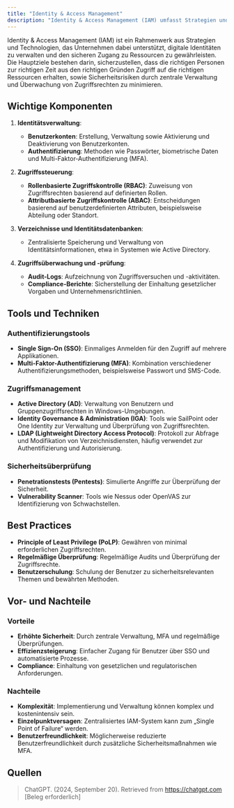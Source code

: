 ```yaml
---
title: "Identity & Access Management"
description: "Identity & Access Management (IAM) umfasst Strategien und Technologien zur Verwaltung digitaler Identitäten und Zugriffsrechte. Es zielt darauf ab, Sicherheit zu gewährleisten, indem Authentifizierung, Zugriffssteuerung und Überwachung eingesetzt werden, um Risiken zu minimieren."
---
```


Identity & Access Management (IAM) ist ein Rahmenwerk aus Strategien und Technologien, das Unternehmen dabei unterstützt, digitale Identitäten zu verwalten und den sicheren Zugang zu Ressourcen zu gewährleisten. Die Hauptziele bestehen darin, sicherzustellen, dass die richtigen Personen zur richtigen Zeit aus den richtigen Gründen Zugriff auf die richtigen Ressourcen erhalten, sowie Sicherheitsrisiken durch zentrale Verwaltung und Überwachung von Zugriffsrechten zu minimieren.

## Wichtige Komponenten

1. **Identitätsverwaltung**:  
   - **Benutzerkonten**: Erstellung, Verwaltung sowie Aktivierung und Deaktivierung von Benutzerkonten.  
   - **Authentifizierung**: Methoden wie Passwörter, biometrische Daten und Multi-Faktor-Authentifizierung (MFA).  

2. **Zugriffssteuerung**:  
   - **Rollenbasierte Zugriffskontrolle (RBAC)**: Zuweisung von Zugriffsrechten basierend auf definierten Rollen.  
   - **Attributbasierte Zugriffskontrolle (ABAC)**: Entscheidungen basierend auf benutzerdefinierten Attributen, beispielsweise Abteilung oder Standort.  

3. **Verzeichnisse und Identitätsdatenbanken**:  
   - Zentralisierte Speicherung und Verwaltung von Identitätsinformationen, etwa in Systemen wie Active Directory.  

4. **Zugriffsüberwachung und -prüfung**:  
   - **Audit-Logs**: Aufzeichnung von Zugriffsversuchen und -aktivitäten.  
   - **Compliance-Berichte**: Sicherstellung der Einhaltung gesetzlicher Vorgaben und Unternehmensrichtlinien.  

## Tools und Techniken

### Authentifizierungstools

- **Single Sign-On (SSO)**: Einmaliges Anmelden für den Zugriff auf mehrere Applikationen.  
- **Multi-Faktor-Authentifizierung (MFA)**: Kombination verschiedener Authentifizierungsmethoden, beispielsweise Passwort und SMS-Code.  

### Zugriffsmanagement

- **Active Directory (AD)**: Verwaltung von Benutzern und Gruppenzugriffsrechten in Windows-Umgebungen.  
- **Identity Governance & Administration (IGA)**: Tools wie SailPoint oder One Identity zur Verwaltung und Überprüfung von Zugriffsrechten.  
- **LDAP (Lightweight Directory Access Protocol)**: Protokoll zur Abfrage und Modifikation von Verzeichnisdiensten, häufig verwendet zur Authentifizierung und Autorisierung.  

### Sicherheitsüberprüfung

- **Penetrationstests (Pentests)**: Simulierte Angriffe zur Überprüfung der Sicherheit.  
- **Vulnerability Scanner**: Tools wie Nessus oder OpenVAS zur Identifizierung von Schwachstellen.  

## Best Practices

- **Principle of Least Privilege (PoLP)**: Gewähren von minimal erforderlichen Zugriffsrechten.  
- **Regelmäßige Überprüfung**: Regelmäßige Audits und Überprüfung der Zugriffsrechte.  
- **Benutzerschulung**: Schulung der Benutzer zu sicherheitsrelevanten Themen und bewährten Methoden.  

## Vor- und Nachteile

### Vorteile

- **Erhöhte Sicherheit**: Durch zentrale Verwaltung, MFA und regelmäßige Überprüfungen.  
- **Effizienzsteigerung**: Einfacher Zugang für Benutzer über SSO und automatisierte Prozesse.  
- **Compliance**: Einhaltung von gesetzlichen und regulatorischen Anforderungen.  

### Nachteile

- **Komplexität**: Implementierung und Verwaltung können komplex und kostenintensiv sein.  
- **Einzelpunktversagen**: Zentralisiertes IAM-System kann zum „Single Point of Failure“ werden.  
- **Benutzerfreundlichkeit**: Möglicherweise reduzierte Benutzerfreundlichkeit durch zusätzliche Sicherheitsmaßnahmen wie MFA.  

## Quellen

> ChatGPT. (2024, September 20). Retrieved from https://chatgpt.com [Beleg erforderlich]